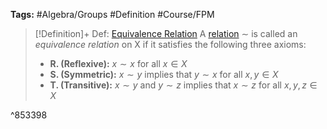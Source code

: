 ---
---

**Tags:** #Algebra/Groups #Definition #Course/FPM 

 > 
 > \[!Definition\]+ Def: [Equivalence Relation](Equivalence%20Relation.md)
 > A [relation](Relation.md#149542) $\sim$ is called an *equivalence relation* on X if it satisfies the following three axioms:
 > 
 > * **R. (Reflexive):** $x\sim x$ for all $x\in X$
 > * **S. (Symmetric):** $x\sim y$ implies that $y\sim x$ for all $x,y\in X$
 > * **T. (Transitive):** $x\sim y$ and $y\sim z$ implies that $x\sim z$ for all $x,y,z\in X$

^853398
